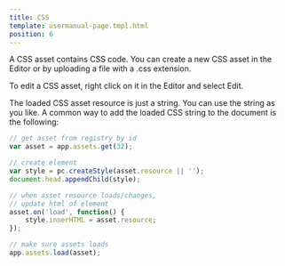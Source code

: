 ```yaml
---
title: CSS
template: usermanual-page.tmpl.html
position: 6
---
```


A CSS asset contains CSS code. You can create a new CSS asset in the Editor or by uploading a file with a .css extension.

To edit a CSS asset, right click on it in the Editor and select Edit.

The loaded CSS asset resource is just a string. You can use the string as you like. A common way to add the loaded CSS string to the document is the following:

```javascript
// get asset from registry by id
var asset = app.assets.get(32);

// create element
var style = pc.createStyle(asset.resource || '');
document.head.appendChild(style);

// when asset resource loads/changes,
// update html of element
asset.on('load', function() {
    style.innerHTML = asset.resource;
});

// make sure assets loads
app.assets.load(asset);
```
